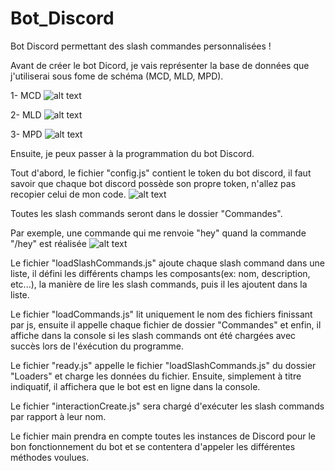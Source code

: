 # Bot_Discord
Bot Discord permettant des slash commandes personnalisées !

Avant de créer le bot Dicord, je vais représenter la base de données que j'utiliserai sous fome de schéma (MCD, MLD, MPD).

1- MCD
![alt text](https://imagizer.imageshack.com/v2/991x223q70/r/922/D7idzo.png)

2- MLD
![alt text](https://imagizer.imageshack.com/v2/1536x286q90/r/924/QJAq4Z.png)

3- MPD
![alt text](https://imagizer.imageshack.com/v2/1536x308q90/r/924/SEYnCZ.png)

Ensuite, je peux passer à la programmation du bot Discord.

Tout d'abord, le fichier "config.js" contient le token du bot discord, il faut savoir que chaque bot discord possède son propre token, n'allez pas recopier celui de mon code.
![alt text](https://imagizer.imageshack.com/v2/991x106q70/r/924/eKjGjF.png)

Toutes les slash commands seront dans le dossier "Commandes".

Par exemple, une commande qui me renvoie "hey" quand la commande "/hey" est réalisée
![alt text](https://imagizer.imageshack.com/v2/375x397q90/r/923/iwDPfi.png)

Le fichier "loadSlashCommands.js" ajoute chaque slash command dans une liste, il défini les différents champs les composants(ex: nom, description, etc...),
la manière de lire les slash commands, puis il les ajoutent dans la liste.

Le fichier "loadCommands.js" lit uniquement le nom des fichiers finissant par js, ensuite il appelle chaque fichier de dossier "Commandes" et enfin,
il affiche dans la console si les slash commands ont été chargées avec succès lors de l'éxécution du programme.

Le fichier "ready.js" appelle le fichier "loadSlashCommands.js" du dossier "Loaders" et charge les données du fichier. Ensuite, simplement à titre indiquatif,
il affichera que le bot est en ligne dans la console.

Le fichier "interactionCreate.js" sera chargé d'exécuter les slash commands par rapport à leur nom.

Le fichier main prendra en compte toutes les instances de Discord pour le bon fonctionnement du bot et se contentera d'appeler les différentes méthodes voulues.
